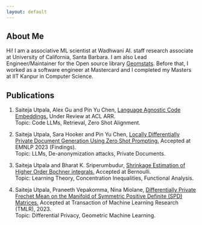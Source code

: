 ```yaml
---
layout: default
---
```


## About Me

Hi! I am a associative ML scientist at Wadhwani AI. staff research associate at University of California, Santa Barbara. I am also Lead Engineer/Maintainer for the Open source library <a href="https://github.com/geomstats/geomstats">Geomstats</a>. Before that, I worked as a software engineer at Mastercard and I completed my Masters at IIT Kanpur in Computer Science.


## Publications

1. Saiteja Utpala, Alex Gu and Pin Yu Chen, <a href="https://arxiv.org/abs/2310.16803.pdf">Language Agnostic Code Embeddings.</a> 
    Under Review at ACL ARR.  
    Topic: Code LLMs, Retrieval, Zero Shot Alignment.

2. Saiteja Utpala, Sara Hooker and Pin Yu Chen, <a href="https://arxiv.org/abs/2310.16111.pdf">Locally Differentially Private Document Generation Using Zero Shot Prompting.</a> 
    Accepted at EMNLP 2023 (Findings).  
    Topic: LLMs, De-anonymization attacks, Private Documents.

3. Saiteja Utpala and Bharat K. Sriperumbudur, <a href="https://arxiv.org/pdf/2207.06357.pdf">Shrinkage Estimation of Higher Order Bochner integrals.</a> 
    Accepted at Bernoulli.  
    Topic: Learning Theory, Concentration Inequalities, Functional Analysis.

4. Saiteja Utpala, Praneeth Vepakomma, Nina Miolane,  <a href="https://arxiv.org/pdf/2208.04245.pdf">Differentially Private Frechet Mean on the Manifold of Symmetric Positive Definite (SPD) Matrices.</a> 
    Accepted at Transaction of Machine Learning Research (TMLR), 2023.  
    Topic: Differential Privacy, Geometric Machine Learning.
